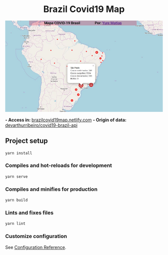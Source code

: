 <h1 align="center">
    Brazil Covid19 Map
</h1>

<div align="center">
    <img src="src/assets/print.JPG" />
</div>

<strong>- Access in: </strong> [brazilcovid19map.netlify.com](https://brazilcovid19map.netlify.com) 
<strong>- Origin of data: </strong> [devarthurribeiro/covid19-brazil-api](https://github.com/devarthurribeiro/covid19-brazil-api) 

## Project setup
```
yarn install
```

### Compiles and hot-reloads for development
```
yarn serve
```

### Compiles and minifies for production
```
yarn build
```

### Lints and fixes files
```
yarn lint
```

### Customize configuration
See [Configuration Reference](https://cli.vuejs.org/config/).
